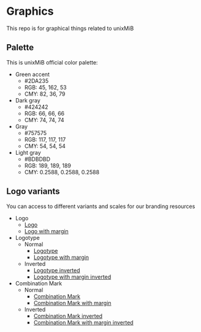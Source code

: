 # Graphics

This repo is for graphical things related to unixMiB

## Palette

This is unixMiB official color palette:

- Green accent
  - #2DA235
  - RGB: 45, 162, 53
  - CMY: 82, 36, 79
- Dark gray
  - #424242
  - RGB: 66, 66, 66
  - CMY: 74, 74, 74
- Gray
  - #757575
  - RGB: 117, 117, 117
  - CMY: 54, 54, 54
- Light gray
  - #BDBDBD
  - RGB: 189, 189, 189
  - CMY: 0.2588, 0.2588, 0.2588

## Logo variants

You can access to different variants and scales for our branding resources

- Logo
  - [Logo](Logo)
  - [Logo with margin](Logo%20Margin)
- Logotype
  - Normal
    - [Logotype](Logotype)
    - [Logotype with margin](Logotype%20Margin)
  - Inverted
    - [Logotype inverted](Logotype%20Inverted)
    - [Logotype with margin inverted](Logotype%20Margin%20Inverted)
- Combination Mark
  - Normal
    - [Combination Mark](Combination%20Mark)
    - [Combination Mark with margin](Combination%20Mark)
  - Inverted
    - [Combination Mark inverted](Combination%20Mark%20Inverted)
    - [Combination Mark with margin inverted](Combination%20Mark%20Inverted)